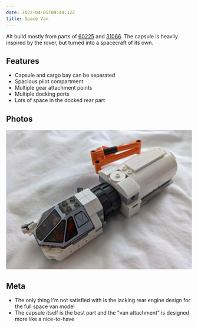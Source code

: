 ```yaml
---
date: 2022-04-05T09:44:12Z
title: Space Van
---
```


Alt build mostly from parts of [60225](https://www.bricklink.com/catalogItemInv.asp?S=60225-1) and [31066](https://www.bricklink.com/catalogItemInv.asp?S=31066-1). The capsule is heavily inspired by the rover, but turned into a spacecraft of its own.

## Features

* Capsule and cargo bay can be separated
* Spacious pilot compartment
* Multiple gear attachment points
* Multiple docking ports
* Lots of space in the docked rear part

## Photos

![Space Van: main view](space_van.jpg)

## Meta

* The only thing I'm not satisfied with is the lacking rear engine design for the full space van model
* The capsule itself is the best part and the "van attachment" is designed more like a nice-to-have

